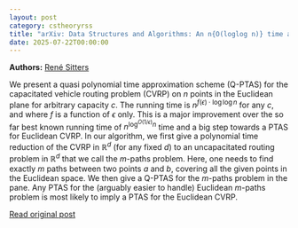 ```yaml
---
layout: post
category: cstheoryrss
title: "arXiv: Data Structures and Algorithms: An n{O(loglog n)} time approximation scheme for capacitated VRP in"
date: 2025-07-22T00:00:00
---
```


**Authors:** [René Sitters](https://dblp.uni-trier.de/search?q=Ren%C3%A9+Sitters)

We present a quasi polynomial time approximation scheme (Q-PTAS) for the
capacitated vehicle routing problem (CVRP) on $n$ points in the Euclidean plane
for arbitrary capacity $c$. The running time is $n^{f(\epsilon)\cdot\log\log
n}$ for any $c$, and where $f$ is a function of $\epsilon$ only. This is a
major improvement over the so far best known running time of
$n^{\log^{O(1/\epsilon)}n}$ time and a big step towards a PTAS for Euclidean
CVRP.
In our algorithm, we first give a polynomial time reduction of the CVRP in
$\mathbb{R}^d$ (for any fixed $d$) to an uncapacitated routing problem in
$\mathbb{R}^d$ that we call the $m$-paths problem. Here, one needs to find
exactly $m$ paths between two points $a$ and $b$, covering all the given points
in the Euclidean space. We then give a Q-PTAS for the $m$-paths problem in the
pane. Any PTAS for the (arguably easier to handle) Euclidean $m$-paths problem
is most likely to imply a PTAS for the Euclidean CVRP.

[Read original post](http://arxiv.org/abs/2507.15549v1)
